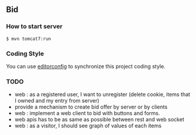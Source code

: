 ## Bid

### How to start server

    $ mvn tomcat7:run

### Coding Style

You can use [editorconfig](http://editorconfig.org) to synchronize this project coding style.

### TODO

 - web : as a registered user, I want to unregister (delete cookie, items that I owned and my entry from server)
 - provide a mechanism to create bid offer by server or by clients
 - web : implement a web client to bid with buttons and forms.
 - web apis has to be as same as possible between rest and web socket
 - web : as a visitor, I should see graph of values of each items